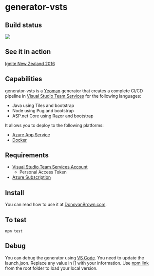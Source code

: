 # generator-vsts

## Build status
![](https://dlb.visualstudio.com/_apis/public/build/definitions/40202688-4713-4e5d-85ea-958146d71db6/53/badge)

## See it in action
[Ignite New Zealand 2016](https://channel9.msdn.com/Events/Ignite/New-Zealand-2016/M328)

## Capabilities
generator-vsts is a [Yeoman](http://yeoman.io/) generator that creates a complete CI/CD pipeline in [Visual Studio Team Services](https://www.visualstudio.com/vsts-test/) for the following languages:
- Java using Tiles and bootstrap
- Node using Pug and bootstrap
- ASP.net Core using Razor and bootstrap

It allows you to deploy to the following platforms:
- [Azure App Service](https://azure.microsoft.com/en-us/services/app-service/web/)
- [Docker](https://www.docker.com/)

## Requirements
- [Visual Studio Team Services Account](https://app.vsaex.visualstudio.com/profile/account)
   - Personal Access Token
- [Azure Subscription](https://azure.microsoft.com/en-us/free/)

## Install
You can read how to use it at [DonovanBrown.com](http://www.donovanbrown.com/post/2016/11/02/yo-vsts). 

## To test
`npm test`

## Debug
You can debug the generator using [VS Code](http://code.visualstudio.com/). You need to update the launch.json. Replace any value in [] with your information.  Use [npm link](https://docs.npmjs.com/cli/link) from the root folder to load your local version.
